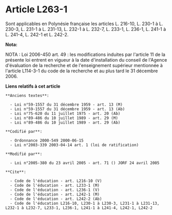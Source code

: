 # Article L263-1

Sont applicables en Polynésie française les articles L. 216-10, L. 230-1 à L. 230-3, L. 231-1 à L. 231-13, L. 232-1 à L.
232-7, L. 233-1, L. 236-1, L. 241-1 à L. 241-4, L. 242-1 et L. 242-2.

**Nota:**

NOTA : Loi 2006-450 art. 49 : les modifications induites par l'article 11 de la présente loi entrent en vigueur à la date
d'installation du conseil de l'Agence d'évaluation de la recherche et de l'enseignement supérieur mentionnée à l'article
L114-3-1 du code de la recherche et au plus tard le 31 décembre 2006.

**Liens relatifs à cet article**

	**Anciens textes**:

	  - Loi n°59-1557 du 31 décembre 1959 - art. 13 (M)
	  - Loi n°59-1557 du 31 décembre 1959 - art. 13 (Ab)
	  - Loi n°75-620 du 11 juillet 1975 - art. 20 (Ab)
	  - Loi n°89-486 du 10 juillet 1989 - art. 29 (M)
	  - Loi n°89-486 du 10 juillet 1989 - art. 29 (Ab)

	**Codifié par**:

	  - Ordonnance 2000-549 2000-06-15
	  - Loi n°2003-339 2003-04-14 art. 1 (loi de ratification)

	**Modifié par**:

	  - Loi n°2005-380 du 23 avril 2005 - art. 71 () JORF 24 avril 2005

	**Cite**:

	  - Code de l'éducation - art. L216-10 (V)
	  - Code de l'éducation - art. L233-1 (M)
	  - Code de l'éducation - art. L236-1 (V)
	  - Code de l'éducation - art. L242-1 (M)
	  - Code de l'éducation - art. L242-2 (Ab)
	  - Code de l'éducation L216-10, L230-1 à L230-3, L231-1 à L231-13, L232-1 à L232-7, L233-1, L236-1, L241-1 à L241-4, L242-1, L242-2
